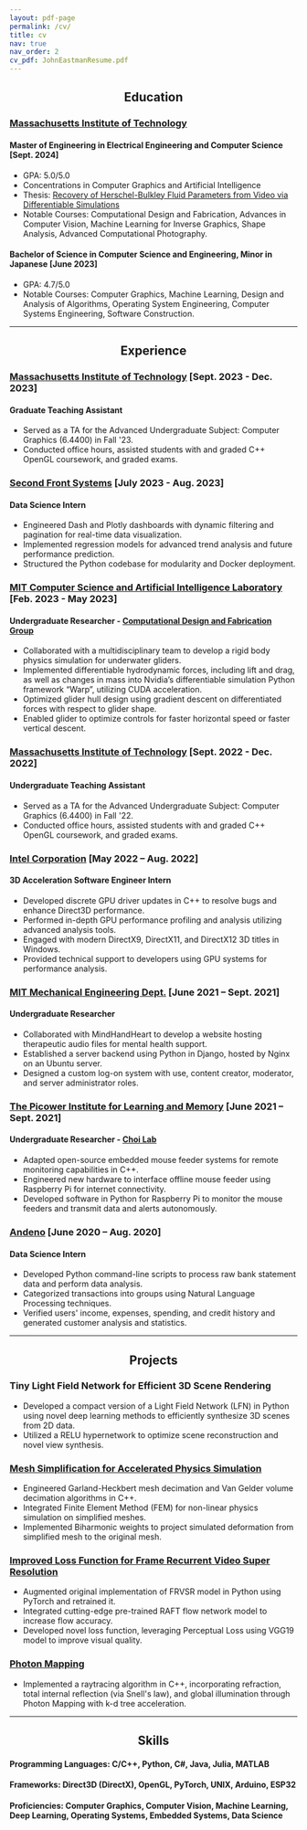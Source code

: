 ```yaml
---
layout: pdf-page
permalink: /cv/
title: cv
nav: true
nav_order: 2
cv_pdf: JohnEastmanResume.pdf
---
```


## <center>Education</center>
### [Massachusetts Institute of Technology](https://mit.edu/) 
#### Master of Engineering in Electrical Engineering and Computer Science [Sept. 2024]
- GPA: 5.0/5.0
- Concentrations in Computer Graphics and Artificial Intelligence
- Thesis: [Recovery of Herschel-Bulkley Fluid Parameters from Video via Differentiable Simulations](/projects/master_thesis/)
- Notable Courses: Computational Design and Fabrication, Advances in Computer Vision, Machine Learning for Inverse Graphics, Shape Analysis, Advanced Computational Photography.

#### Bachelor of Science in Computer Science and Engineering, Minor in Japanese [June 2023]
- GPA: 4.7/5.0
- Notable Courses: Computer Graphics, Machine Learning, Design and Analysis of Algorithms, Operating System Engineering, Computer Systems Engineering, Software Construction.

---

## <center>Experience</center>

### [Massachusetts Institute of Technology](https://www.eecs.mit.edu/) [Sept. 2023 - Dec. 2023]
#### Graduate Teaching Assistant
- Served as a TA for the Advanced Undergraduate Subject: Computer Graphics (6.4400) in Fall '23.
- Conducted office hours, assisted students with and graded C++ OpenGL coursework, and graded exams.

### [Second Front Systems](https://www.secondfront.com/) [July 2023 - Aug. 2023]
#### Data Science Intern
- Engineered Dash and Plotly dashboards with dynamic filtering and pagination for real-time data visualization.
- Implemented regression models for advanced trend analysis and future performance prediction.
- Structured the Python codebase for modularity and Docker deployment.

### [MIT Computer Science and Artificial Intelligence Laboratory](https://www.csail.mit.edu/) [Feb. 2023 - May 2023]
#### Undergraduate Researcher - [Computational Design and Fabrication Group](https://cdfg.mit.edu/)
- Collaborated with a multidisciplinary team to develop a rigid body physics simulation for underwater gliders.
- Implemented differentiable hydrodynamic forces, including lift and drag, as well as changes in mass into Nvidia’s differentiable simulation Python framework “Warp”, utilizing CUDA acceleration.
- Optimized glider hull design using gradient descent on differentiated forces with respect to glider shape.
- Enabled glider to optimize controls for faster horizontal speed or faster vertical descent.

### [Massachusetts Institute of Technology](https://www.eecs.mit.edu/) [Sept. 2022 - Dec. 2022]
#### Undergraduate Teaching Assistant
- Served as a TA for the Advanced Undergraduate Subject: Computer Graphics (6.4400) in Fall '22.
- Conducted office hours, assisted students with and graded C++ OpenGL coursework, and graded exams.

### [Intel Corporation](https://www.intel.com) [May 2022 – Aug. 2022]
#### 3D Acceleration Software Engineer Intern
- Developed discrete GPU driver updates in C++ to resolve bugs and enhance Direct3D performance.
- Performed in-depth GPU performance profiling and analysis utilizing advanced analysis tools.
- Engaged with modern DirectX9, DirectX11, and DirectX12 3D titles in Windows.
- Provided technical support to developers using GPU systems for performance analysis.

### [MIT Mechanical Engineering Dept.](https://meche.mit.edu/) [June 2021 – Sept. 2021]
#### Undergraduate Researcher
- Collaborated with MindHandHeart to develop a website hosting therapeutic audio files for mental health support.
- Established a server backend using Python in Django, hosted by Nginx on an Ubuntu server.
- Designed a custom log-on system with use, content creator, moderator, and server administrator roles.

### [The Picower Institute for Learning and Memory](https://picower.mit.edu/) [June 2021 – Sept. 2021]
#### Undergraduate Researcher - [Choi Lab](https://picower.mit.edu/gloria-choi)
- Adapted open-source embedded mouse feeder systems for remote monitoring capabilities in C++.
- Engineered new hardware to interface offline mouse feeder using Raspberry Pi for internet connectivity.
- Developed software in Python for Raspberry Pi to monitor the mouse feeders and transmit data and alerts autonomously.

### [Andeno](https://www.andeno.com/en/) [June 2020 – Aug. 2020]
#### Data Science Intern
- Developed Python command-line scripts to process raw bank statement data and perform data analysis.
- Categorized transactions into groups using Natural Language Processing techniques.
- Verified users' income, expenses, spending, and credit history and generated customer analysis and statistics.

---

## <center>Projects</center>

### Tiny Light Field Network for Efficient 3D Scene Rendering
- Developed a compact version of a Light Field Network (LFN) in Python using novel deep learning methods to efficiently synthesize 3D scenes from 2D data.
- Utilized a RELU hypernetwork to optimize scene reconstruction and novel view synthesis.

### [Mesh Simplification for Accelerated Physics Simulation](/projects/mesh_simp_phys_sim/)
- Engineered Garland-Heckbert mesh decimation and Van Gelder volume decimation algorithms in C++.
- Integrated Finite Element Method (FEM) for non-linear physics simulation on simplified meshes.
- Implemented Biharmonic weights to project simulated deformation from simplified mesh to the original mesh.

### [Improved Loss Function for Frame Recurrent Video Super Resolution](/projects/video_super_resolution/)
- Augmented original implementation of FRVSR model in Python using PyTorch and retrained it.
- Integrated cutting-edge pre-trained RAFT flow network model to increase flow accuracy.
- Developed novel loss function, leveraging Perceptual Loss using VGG19 model to improve visual quality.

### [Photon Mapping](/projects/photon_mapping/)
- Implemented a raytracing algorithm in C++, incorporating refraction, total internal reflection (via Snell's law), and global illumination through Photon Mapping with k-d tree acceleration.

---

## <center>Skills</center>

#### Programming Languages: C/C++, Python, C#, Java, Julia, MATLAB
#### Frameworks: Direct3D (DirectX), OpenGL, PyTorch, UNIX, Arduino, ESP32
#### Proficiencies: Computer Graphics, Computer Vision, Machine Learning, Deep Learning, Operating Systems, Embedded Systems, Data Science